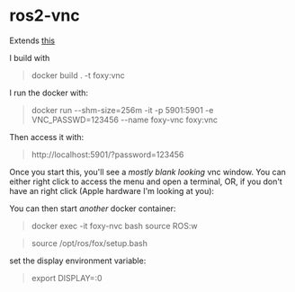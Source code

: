 # ros2-vnc

Extends [this](https://github.com/bandi13/gui-docker)

I build with 
> docker build . -t foxy:vnc


I run the docker with:
> docker run --shm-size=256m -it -p 5901:5901 -e VNC_PASSWD=123456 --name foxy-vnc  foxy:vnc

Then access it with:
> http://localhost:5901/?password=123456

Once you start this, you'll see a _mostly blank looking_ vnc window.  You can either right click to access the menu and open a terminal, OR, if you don't have an right click (Apple hardware I'm looking at you):

You can then start *another* docker container:

> docker exec -it foxy-nvc bash
source ROS:w

> source /opt/ros/fox/setup.bash

set the display environment variable:

> export DISPLAY=:0


